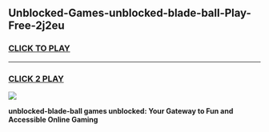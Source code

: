 
## Unblocked-Games-unblocked-blade-ball-Play-Free-2j2eu
<h3>
<a href="https://premium76.site?title=unblocked-blade-ball&ref=18A1">CLICK TO PLAY</a></h3>
<hr>

<h3>
<a href="https://premium76.site?title=unblocked-blade-ball&ref=18A1">CLICK 2 PLAY</a>
  
</h3>

<a href="https://premium76.site?title=unblocked-blade-ball&ref=18A1"><img src="https://clearcache.store/games.png"></a>


**unblocked-blade-ball games unblocked: Your Gateway to Fun and Accessible Online Gaming**

